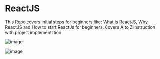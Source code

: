 # ReactJS
This Repo covers initial steps for beginners like:
What is ReactJS, Why ReactJS and How to start ReactJs for beginners. Covers A to Z instruction with project implementation

![image](https://github.com/user-attachments/assets/703aadbc-bc44-4c97-a5da-098c67784378)

![image](https://github.com/user-attachments/assets/39bde484-c7fc-424c-823b-750f65ce7351)
